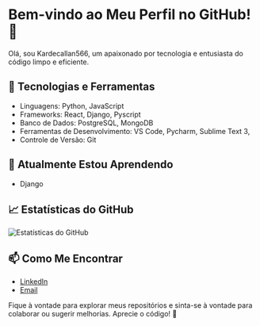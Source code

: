 # Bem-vindo ao Meu Perfil no GitHub! 👋

Olá, sou Kardecallan566, um apaixonado por tecnologia e entusiasta do código limpo e eficiente. 

## 🔧 Tecnologias e Ferramentas

- Linguagens: Python, JavaScript
- Frameworks: React, Django, Pyscript
- Banco de Dados: PostgreSQL, MongoDB
- Ferramentas de Desenvolvimento: VS Code, Pycharm, Sublime Text 3, 
- Controle de Versão: Git

## 🌱 Atualmente Estou Aprendendo

- Django

## 📈 Estatísticas do GitHub

![Estatísticas do GitHub](https://github-readme-stats.vercel.app/api?username=seuusername&show_icons=true&count_private=true&hide=prs&theme=radical)

## 📫 Como Me Encontrar

- [LinkedIn](https://www.linkedin.com/in/kardecallan566/)
- [Email](mailto:kardecallan56@gmail.com)

Fique à vontade para explorar meus repositórios e sinta-se à vontade para colaborar ou sugerir melhorias. Aprecie o código! 🚀

<!---
kardecallan566/kardecallan566 is a ✨ special ✨ repository because its `README.md` (this file) appears on your GitHub profile.
You can click the Preview link to take a look at your changes.
--->
